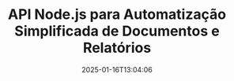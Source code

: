 ---
############################# Static ############################
layout: "landing"
date: 2025-01-16T13:04:06
draft: false

lang: pt
product: "Assembly"
product_tag: "assembly"
platform: "Node.js via Java"
platform_tag: "nodejs-java"

############################# Drop-down ############################
supported_platforms:
  items:
    # supported_platforms loop
    - title: ".NET"
      tag: "net"
    # supported_platforms loop
    - title: "Java"
      tag: "java"
    # supported_platforms loop
    - title: "Node.js"
      tag: "nodejs-java"

############################# Head ############################
head_title: "Kit de Ferramentas Node.js para Construir, Automatizar e Personalizar Documentos"
head_description: "Biblioteca Node.js para automatizar fluxos de trabalho de documentos. Gere arquivos PDF, Word, Excel, PowerPoint, HTML e e-mails a partir de seus templates."

############################# Header ############################
title: "API Node.js para Automatização Simplificada de Documentos e Relatórios"
description: "Otimize a geração de relatórios JavaScript combinando seus dados com templates pré-construídos."
words:
  for: "para"

actions:
  main: "Inicie seu Teste no NPM"
  main_link: "https://www.npmjs.com/package/@groupdocs/groupdocs.assembly"
  alt: "Licenciamento"
  alt_link: "https://purchase.groupdocs.com/pricing/assembly/nodejs-java/"
  title: "Pronto para Começar?"
  description: "Experimente os recursos do GroupDocs.Assembly gratuitamente ou solicite uma licença."

release:
  title: "Versão {0} lançada"
  notes: "Veja o que há de novo"
  downloads: "Downloads"
  link: "https://releases.groupdocs.com/assembly/nodejs-java/"

code:
  title: "Criar um Gráfico em um Documento Word Usando Node.js"
  more: "Mais exemplos"
  more_link: "https://github.com/groupdocs-assembly/GroupDocs.Assembly-for-Node.js-via-Java/"
  install: "npm i @groupdocs/groupdocs.assembly"
  content: |
    ```javascript {style=abap}
    const assemblyLib = require('@groupdocs/groupdocs.assembly');

    // Caminho para o template principal
    const template = "chart_template.docx";

    // Recuperar dados de produtividade dos gerentes a partir da fonte
    const data_table = 
        new assemblyLib.DocumentTable("Managers.json", 1);

    // Crie uma instância de DataSourceInfo com os dados
    const data 
        = new assemblyLib.DataSourceInfo(data_table, "managers");

    // Defina as cores do gráfico utilizando outro DataSourceInfo
    const design = 
        new assemblyLib.DataSourceInfo("red", "color");

    // Preencha o template com dados e salve na saída
    const asm = new assemblyLib.DocumentAssembler();
    asm.assembleDocument(template, "result.docx", data, design);
    ```

############################# Overview ############################
overview:
  enable: true
  title: "Visão Geral do GroupDocs.Assembly"
  description: "Uma biblioteca Node.js desenvolvida para criar documentos programaticamente com manuseio de dados integrado."
  features:
    # feature loop
    - title: "Integre Dados da Empresa nos Templates com JavaScript"
      content: "Gere relatórios sofisticados embutindo JSON, XML ou outros dados em templates com GroupDocs.Assembly for Node.js via Java."

    # feature loop
    - title: "Gerenciar Conteúdo Incorporado"
      content: "Preencha automaticamente tabelas, gráficos e outras visualizações em seus documentos usando dados externos."

    # feature loop
    - title: "Opções Customizáveis"
      content: "GroupDocs.Assembly for Node.js via Java permite adicionar recursos como códigos de barras, buscar dados de URLs e exportar arquivos em vários formatos."

############################# Platforms ############################
platforms:
  enable: true
  title: "Independência de plataforma"
  description: "GroupDocs.Assembly for Node.js via Java integra-se suavemente com os principais sistemas operacionais, frameworks e gerenciadores de pacotes."
  items:
    # platform loop
    - title: "Amazon"
      image: "amazon"
    # platform loop
    - title: "Docker"
      image: "docker"
    # platform loop
    - title: "Azure"
      image: "azure"
    # platform loop
    - title: "Eclipse"
      image: "eclipse"
    # platform loop
    - title: "IntelliJ"
      image: "intellij"
    # platform loop
    - title: "Windows"
      image: "windows"
    # platform loop
    - title: "Linux"
      image: "linux"
    # platform loop
    - title: "Maven"
      image: "maven"

############################# File formats ############################
formats:
  enable: true
  title: "Formatos de arquivo suportados"
  description: |
    GroupDocs.Assembly for Node.js via Java suporta uma ampla gama de [formatos de documento](https://docs.groupdocs.com/assembly/nodejs-java/supported-document-formats/).
  groups:
    # group loop
    - color: "green"
      content: |
        ### Formatos do Microsoft Office
        * **Word:**  DOCX, DOC, DOCM, DOT, DOTX, DOTM, RTF, WordprocessingML
        * **Excel:** XLSX, XLS, XLSM, XLSB, XLTM, XLT, XLTM, XLTX, SpreadsheetML
        * **PowerPoint:** PPT, PPTX, PPTM, PPS, PPSX, PPSM, POTM, POTX
    # group loop
    - color: "blue"
      content: |
        ### Imagens & Outros Formatos
        * **Portátil:** PDF
        * **Imagens:** SVG, TIFF
        * **Outros formatos de office:** ODT, OTT, OTS, ODS, ODP, OTP
      # group loop
    - color: "red"
      content: |
        ### Outros formatos
        * **Web:** HTML, MHTML
        * **Emails:** EML, MSG, EMLX
        * **Outro:** EPUB, MD

############################# Features ############################
features:
  enable: true
  title: "Principais Recursos do GroupDocs.Assembly"
  description: "Crie documentos dinâmicos e relatórios com poderosas ferramentas de gerenciamento de dados."

  items:
    # feature loop
    - icon: "preview"
      title: "Visuais de Dados Ricos"
      content: "Insira gráficos, tabelas, imagens e listas em seus documentos com total personalização."

    # feature loop
    - icon: "manipulate"
      title: "Transforme Seus Dados"
      content: "Aproveite ferramentas como fórmulas e ordenação para estruturar e exibir informações de forma eficaz."

    # feature loop
    - icon: "two_pages"
      title: "Ampla Compatibilidade de Formatos"
      content: "Trabalhe de forma fluida com formatos de arquivo populares para templates e saídas."

    # feature loop
    - icon: "document_settings"
      title: "Customização Avançada de Templates"
      content: "Formate templates com opções de estilo numérico, alfabético e outras."

    # feature loop
    - icon: "text"
      title: "Gere Códigos de Barras Dinamicamente"
      content: "Crie e insira imagens de código de barras diretamente em seus documentos sob demanda."

    # feature loop
    - icon: "add"
      title: "Estilo de Texto Flexível"
      content: "Aplique facilmente estilos de texto como capitalização ou título em seus templates."

    # feature loop
    - icon: "manipulate"
      title: "Inserção Dinâmica de Conteúdo"
      content: "Inclua conteúdo de arquivos externos de forma dinâmica durante a geração de documentos."

    # feature loop
    - icon: "convert"
      title: "Exporte para Vários Formatos"
      content: "Salve documentos em múltiplos formatos com suas configurações especificadas."

    # feature loop
    - icon: "update"
      title: "Incorpore Mídia Dinamicamente"
      content: "Insira imagens ou outros elementos usando dados Base64 ao criar documentos."

############################# Code samples ############################
code_samples:
  enable: true
  title: "Exemplos de código"
  description: "Descubra exemplos práticos de como utilizar GroupDocs.Assembly para tarefas comuns."
  items:
    # code sample loop
    - title: "Adicionar uma Lista com Marcadores em Documentos Word"
      content: |
        Veja como criar [listas com marcadores](https://docs.groupdocs.com/assembly/nodejs-java/bulleted-list-in-word-processing-document/) em documentos Word para organizar dados de forma eficaz. Este exemplo demonstra como gerar uma lista com marcadores usando GroupDocs.Assembly.
        {{< landing/code title="Adicionar uma Lista com Marcadores em Documentos Word">}}
        ```javascript {style=abap}
        // Insira este template em uma página do documento:
        // Indicadores de desempenho dos gerentes
        // . <<foreach [in products]>><<[ProductName]>>
        // <</foreach>>

        const assemblyLib = require('@groupdocs/groupdocs.assembly');

        // Especifique o caminho do template
        const template = "Bulleted List Template.docx";

        // Defina o caminho do arquivo de saída
        const result = "Result Report.docx"

        // Recupere dados dos gerentes de uma fonte JSON
        const dataSource = new assemblyLib.JsonDataSource("Report data.json");
        const data = new assemblyLib.DataSourceInfo(dataSource, "managers")

        // Gere o relatório com os dados preenchidos
        const assembler = new assemblyLib.DocumentAssembler();
        assembler.assembleDocument(template, result, data);
        ```
        {{< /landing/code >}}
    # code sample loop
    - title: "Inserir Gráficos de Pizza em PowerPoint"
      content: |
        Aprenda como usar templates e XML para adicionar [gráficos de pizza](https://docs.groupdocs.com/assembly/nodejs-java/pie-chart-in-presentation-document/) em suas apresentações. Melhore seus relatórios com gráficos de pizza para apresentar dados de forma visual e clara.
        {{< landing/code title="Inserir Gráficos de Pizza em PowerPoint">}}
        ```javascript {style=abap} 
        // Adicione o template do título do gráfico à apresentação:
        // Receita dos clientes <<foreach [in customers]>> 
        // <<x [CustomerName]>>

        // Inclua também o template de dados do gráfico:
        // Total Order Price<<foreach [in customers]>> 
        // <<x [CustomerName]>>

        const assemblyLib = require('@groupdocs/groupdocs.assembly');

        // Especifique o caminho do template do gráfico
        const template = "Pie Chart Template.pptx";

        // Defina o caminho do arquivo de saída
        const result = "Result Report.pptx"

        // Recupere os dados dos clientes de uma fonte XML
        const dataSource = new assemblyLib.JsonDataSource("Chart data.xml");
        const data = new assemblyLib.DataSourceInfo(dataSource, "customers")

        // Gere o gráfico e salve o resultado
        const assembler = new assemblyLib.DocumentAssembler();
        assembler.assembleDocument(template, result, data);
        ```
        {{< /landing/code >}}

---